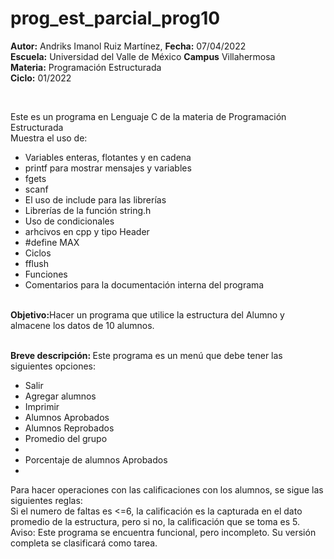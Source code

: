 # prog_est_parcial_prog10
<p><b>Autor:</b> Andriks Imanol Ruiz Martínez, <b>Fecha:</b> 07/04/2022 <br>
  <b>Escuela:</b> Universidad del Valle de México <b>Campus</b> Villahermosa <br>
  <b>Materia:</b> Programación Estructurada <br>
  <b>Ciclo:</b> 01/2022</p>
<br>
<p>Este es un programa en Lenguaje C de la materia de Programación Estructurada<br>
Muestra el uso de:
  <ul>
    <li>Variables enteras, flotantes y en cadena</li>
    <li>printf para mostrar mensajes y variables</li>
    <li>fgets</li>
    <li>scanf</li>
    <li>El uso de include para las librerías</li>
    <li>Librerías de la función string.h</li>
    <li>Uso de condicionales</li>
    <li>arhcivos en cpp y tipo Header</li>
    <li>#define MAX</li>
    <li>Ciclos</li>
    <li>fflush</li>
    <li>Funciones</li>
    <li>Comentarios para la documentación interna del programa</li>
    </ul>
    </p>
<br>
<b>Objetivo:</b>Hacer un programa que utilice la estructura del Alumno y almacene los datos de 10 alumnos.
<br>
<br>
<p><b>Breve descripción: </b>
Este programa es un menú que debe tener las siguientes opciones:
    <ul>
	<li>Salir</li>
	<li>Agregar alumnos</li>
	<li>Imprimir</li>
	<li>Alumnos Aprobados</li>
	<li>Alumnos Reprobados</li>
	<li>Promedio del grupo<li>
	<li>Porcentaje de alumnos Aprobados<li>
    </ul>
	Para hacer operaciones con las calificaciones con los alumnos, se sigue las siguientes reglas:
    <br>
	Si el numero de faltas es <=6, la calificación es la capturada en el dato promedio de la estructura, pero si no, la calificación que se toma es 5.
    Aviso: Este programa se encuentra funcional, pero incompleto. Su versión completa se clasificará como tarea.
<br>
</p>
